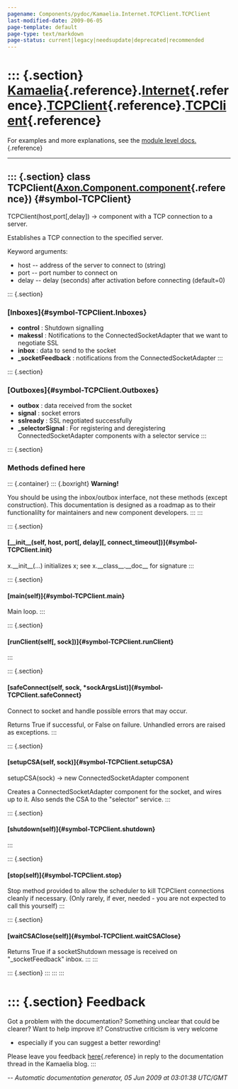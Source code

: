 ```yaml
---
pagename: Components/pydoc/Kamaelia.Internet.TCPClient.TCPClient
last-modified-date: 2009-06-05
page-template: default
page-type: text/markdown
page-status: current|legacy|needsupdate|deprecated|recommended
---
```

::: {.section}
[Kamaelia](/Components/pydoc/Kamaelia.html){.reference}.[Internet](/Components/pydoc/Kamaelia.Internet.html){.reference}.[TCPClient](/Components/pydoc/Kamaelia.Internet.TCPClient.html){.reference}.[TCPClient](/Components/pydoc/Kamaelia.Internet.TCPClient.TCPClient.html){.reference}
==========================================================================================================================================================================================================================================================================================

For examples and more explanations, see the [module level
docs.](/Components/pydoc/Kamaelia.Internet.TCPClient.html){.reference}

------------------------------------------------------------------------

::: {.section}
class TCPClient([Axon.Component.component](/Docs/Axon/Axon.Component.component.html){.reference}) {#symbol-TCPClient}
-------------------------------------------------------------------------------------------------

TCPClient(host,port\[,delay\]) -\> component with a TCP connection to a
server.

Establishes a TCP connection to the specified server.

Keyword arguments:

-   host \-- address of the server to connect to (string)
-   port \-- port number to connect on
-   delay \-- delay (seconds) after activation before connecting
    (default=0)

::: {.section}
### [Inboxes]{#symbol-TCPClient.Inboxes}

-   **control** : Shutdown signalling
-   **makessl** : Notifications to the ConnectedSocketAdapter that we
    want to negotiate SSL
-   **inbox** : data to send to the socket
-   **\_socketFeedback** : notifications from the ConnectedSocketAdapter
:::

::: {.section}
### [Outboxes]{#symbol-TCPClient.Outboxes}

-   **outbox** : data received from the socket
-   **signal** : socket errors
-   **sslready** : SSL negotiated successfully
-   **\_selectorSignal** : For registering and deregistering
    ConnectedSocketAdapter components with a selector service
:::

::: {.section}
### Methods defined here

::: {.container}
::: {.boxright}
**Warning!**

You should be using the inbox/outbox interface, not these methods
(except construction). This documentation is designed as a roadmap as to
their functionalilty for maintainers and new component developers.
:::
:::

::: {.section}
#### [\_\_init\_\_(self, host, port\[, delay\]\[, connect\_timeout\])]{#symbol-TCPClient.__init__}

x.\_\_init\_\_(\...) initializes x; see x.\_\_class\_\_.\_\_doc\_\_ for
signature
:::

::: {.section}
#### [main(self)]{#symbol-TCPClient.main}

Main loop.
:::

::: {.section}
#### [runClient(self\[, sock\])]{#symbol-TCPClient.runClient}
:::

::: {.section}
#### [safeConnect(self, sock, \*sockArgsList)]{#symbol-TCPClient.safeConnect}

Connect to socket and handle possible errors that may occur.

Returns True if successful, or False on failure. Unhandled errors are
raised as exceptions.
:::

::: {.section}
#### [setupCSA(self, sock)]{#symbol-TCPClient.setupCSA}

setupCSA(sock) -\> new ConnectedSocketAdapter component

Creates a ConnectedSocketAdapter component for the socket, and wires up
to it. Also sends the CSA to the \"selector\" service.
:::

::: {.section}
#### [shutdown(self)]{#symbol-TCPClient.shutdown}
:::

::: {.section}
#### [stop(self)]{#symbol-TCPClient.stop}

Stop method provided to allow the scheduler to kill TCPClient
connections cleanly if necessary. (Only rarely, if ever, needed - you
are not expected to call this yourself)
:::

::: {.section}
#### [waitCSAClose(self)]{#symbol-TCPClient.waitCSAClose}

Returns True if a socketShutdown message is received on
\"\_socketFeedback\" inbox.
:::
:::

::: {.section}
:::
:::
:::

::: {.section}
Feedback
========

Got a problem with the documentation? Something unclear that could be
clearer? Want to help improve it? Constructive criticism is very welcome
- especially if you can suggest a better rewording!

Please leave you feedback
[here](../../../cgi-bin/blog/blog.cgi?rm=viewpost&nodeid=1142023701){.reference}
in reply to the documentation thread in the Kamaelia blog.
:::

*\-- Automatic documentation generator, 05 Jun 2009 at 03:01:38 UTC/GMT*
